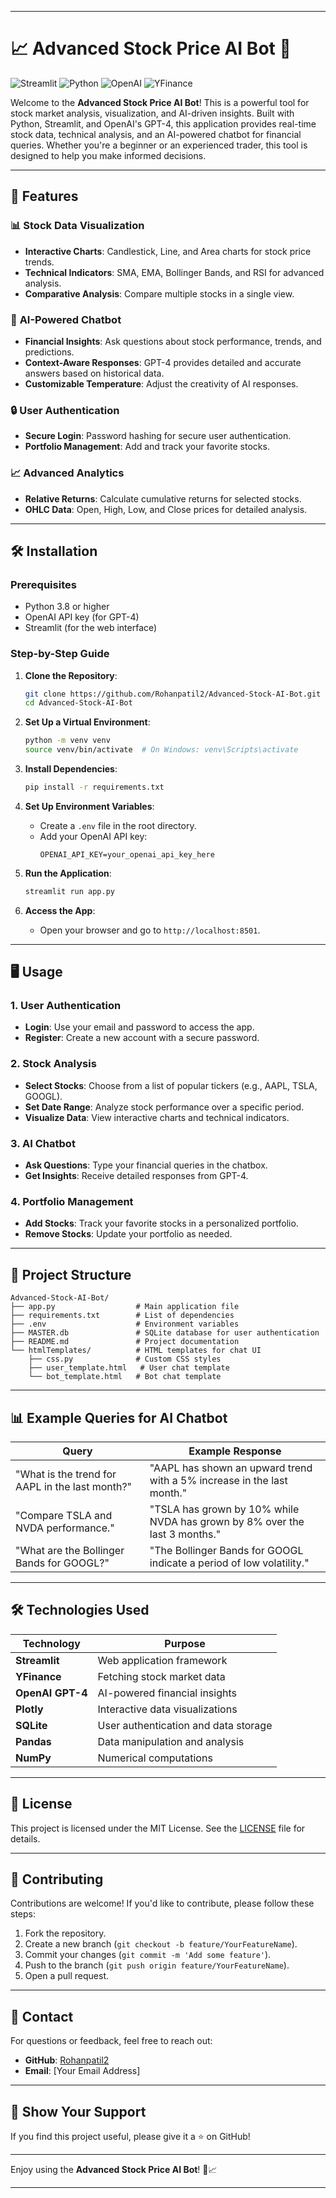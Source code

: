 
---

# 📈 Advanced Stock Price AI Bot 🤖

![Streamlit](https://img.shields.io/badge/Streamlit-FF4B4B?style=for-the-badge&logo=Streamlit&logoColor=white)
![Python](https://img.shields.io/badge/Python-3.8%2B-blue?style=for-the-badge&logo=python)
![OpenAI](https://img.shields.io/badge/OpenAI-GPT4-green?style=for-the-badge&logo=openai)
![YFinance](https://img.shields.io/badge/YFinance-0.2.28-yellow?style=for-the-badge)

Welcome to the **Advanced Stock Price AI Bot**! This is a powerful tool for stock market analysis, visualization, and AI-driven insights. Built with Python, Streamlit, and OpenAI's GPT-4, this application provides real-time stock data, technical analysis, and an AI-powered chatbot for financial queries. Whether you're a beginner or an experienced trader, this tool is designed to help you make informed decisions.

---

## 🚀 Features

### 📊 **Stock Data Visualization**
- **Interactive Charts**: Candlestick, Line, and Area charts for stock price trends.
- **Technical Indicators**: SMA, EMA, Bollinger Bands, and RSI for advanced analysis.
- **Comparative Analysis**: Compare multiple stocks in a single view.

### 🤖 **AI-Powered Chatbot**
- **Financial Insights**: Ask questions about stock performance, trends, and predictions.
- **Context-Aware Responses**: GPT-4 provides detailed and accurate answers based on historical data.
- **Customizable Temperature**: Adjust the creativity of AI responses.

### 🔒 **User Authentication**
- **Secure Login**: Password hashing for secure user authentication.
- **Portfolio Management**: Add and track your favorite stocks.

### 📈 **Advanced Analytics**
- **Relative Returns**: Calculate cumulative returns for selected stocks.
- **OHLC Data**: Open, High, Low, and Close prices for detailed analysis.

---

## 🛠️ Installation

### Prerequisites
- Python 3.8 or higher
- OpenAI API key (for GPT-4)
- Streamlit (for the web interface)

### Step-by-Step Guide

1. **Clone the Repository**:
   ```bash
   git clone https://github.com/Rohanpatil2/Advanced-Stock-AI-Bot.git
   cd Advanced-Stock-AI-Bot
   ```

2. **Set Up a Virtual Environment**:
   ```bash
   python -m venv venv
   source venv/bin/activate  # On Windows: venv\Scripts\activate
   ```

3. **Install Dependencies**:
   ```bash
   pip install -r requirements.txt
   ```

4. **Set Up Environment Variables**:
   - Create a `.env` file in the root directory.
   - Add your OpenAI API key:
     ```plaintext
     OPENAI_API_KEY=your_openai_api_key_here
     ```

5. **Run the Application**:
   ```bash
   streamlit run app.py
   ```

6. **Access the App**:
   - Open your browser and go to `http://localhost:8501`.

---

## 🖥️ Usage

### **1. User Authentication**
- **Login**: Use your email and password to access the app.
- **Register**: Create a new account with a secure password.

### **2. Stock Analysis**
- **Select Stocks**: Choose from a list of popular tickers (e.g., AAPL, TSLA, GOOGL).
- **Set Date Range**: Analyze stock performance over a specific period.
- **Visualize Data**: View interactive charts and technical indicators.

### **3. AI Chatbot**
- **Ask Questions**: Type your financial queries in the chatbox.
- **Get Insights**: Receive detailed responses from GPT-4.

### **4. Portfolio Management**
- **Add Stocks**: Track your favorite stocks in a personalized portfolio.
- **Remove Stocks**: Update your portfolio as needed.

---

## 📂 Project Structure

```
Advanced-Stock-AI-Bot/
├── app.py                  # Main application file
├── requirements.txt        # List of dependencies
├── .env                    # Environment variables
├── MASTER.db               # SQLite database for user authentication
├── README.md               # Project documentation
└── htmlTemplates/          # HTML templates for chat UI
    ├── css.py              # Custom CSS styles
    ├── user_template.html   # User chat template
    └── bot_template.html   # Bot chat template
```

---

## 📊 Example Queries for AI Chatbot

| **Query**                                      | **Example Response**                                                                 |
|------------------------------------------------|-------------------------------------------------------------------------------------|
| "What is the trend for AAPL in the last month?" | "AAPL has shown an upward trend with a 5% increase in the last month."              |
| "Compare TSLA and NVDA performance."           | "TSLA has grown by 10% while NVDA has grown by 8% over the last 3 months."          |
| "What are the Bollinger Bands for GOOGL?"      | "The Bollinger Bands for GOOGL indicate a period of low volatility."                |

---

## 🛠️ Technologies Used

| **Technology**       | **Purpose**                              |
|-----------------------|------------------------------------------|
| **Streamlit**         | Web application framework                |
| **YFinance**          | Fetching stock market data               |
| **OpenAI GPT-4**      | AI-powered financial insights            |
| **Plotly**            | Interactive data visualizations          |
| **SQLite**            | User authentication and data storage     |
| **Pandas**            | Data manipulation and analysis           |
| **NumPy**             | Numerical computations                   |

---

## 📜 License

This project is licensed under the MIT License. See the [LICENSE](LICENSE) file for details.

---

## 🙏 Contributing

Contributions are welcome! If you'd like to contribute, please follow these steps:
1. Fork the repository.
2. Create a new branch (`git checkout -b feature/YourFeatureName`).
3. Commit your changes (`git commit -m 'Add some feature'`).
4. Push to the branch (`git push origin feature/YourFeatureName`).
5. Open a pull request.

---

## 📧 Contact

For questions or feedback, feel free to reach out:
- **GitHub**: [Rohanpatil2](https://github.com/Rohanpatil2)
- **Email**: [Your Email Address]

---

## 🌟 Show Your Support

If you find this project useful, please give it a ⭐️ on GitHub!

---

Enjoy using the **Advanced Stock Price AI Bot**! 🚀📈

---
